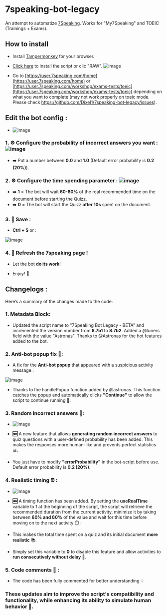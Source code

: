 # 7speaking-bot-legacy
An attempt to automatize [7Speaking](7speaking.com). Works for "My7Speaking" and TOEIC (Trainings + Exams).

## How to install
- Install [Tampermonkey](https://www.tampermonkey.net/) for your browser.
- [Click here](https://github.com/Dixel1/7speaking-bot-legacy/raw/main/7speaking.user.js) to install the script or clic "RAW".
![image](https://github.com/Dixel1/7speaking-bot-legacy/assets/63664894/4d7af9cc-8765-4d2f-b4cc-52db5ff5f256)


- Go to [https://user.7speaking.com/home](https://user.7speaking.com/home) or [https://user.7speaking.com/workshop/exams-tests/toeic](https://user.7speaking.com/workshop/exams-tests/toeic) depending on what you want to complete (may not work properly on toeic mode. Please check https://github.com/Dixel1/7speaking-bot-legacy/issues).

## Edit the bot config :

- ![image](https://github.com/user-attachments/assets/0acc329c-1bf6-43e7-b908-fef4f1019f71)

### 1. ⚙️ Configure the probability of incorrect answers you want : ![image](https://github.com/user-attachments/assets/1ae47b69-c22d-4656-baa5-233aa249702b)

- ➡️ Put a number between **0.0** and **1.0** (Default error probability is **0.2 (20%)**). 

### 2. ⚙️ Configure the time spending parameter : ![image](https://github.com/user-attachments/assets/725c4389-10bf-4933-bbfb-e0598921d9bd)

- ➡️ **1** = The bot will wait **60-80%** of the real recommended time on the document before starting the Quizz.
- ➡️ **0** = The bot will start the Quizz **after 10s** spent on the document.

### 3. 💾 Save :

- **Ctrl + S** or :

![image](https://github.com/user-attachments/assets/c0c75cf0-4c7d-4a00-9306-3cd78af69be5)

### 4. 🔄 Refresh the 7speaking page !
  
- Let the bot **do its work**!
  
- Enjoy! 🎉

## Changelogs :

Here’s a summary of the changes made to the code:

### 1. **Metadata Block**:
  - Updated the script name to "7Speaking Bot Legacy - BETA" and incremented the version number from **8.7b1** to **8.7b2**. Added a @tuners field with the value "Astronas". Thanks to @Astronas for the hot features added to the bot.

### 2. **Anti-bot popup fix 🚫**:

- A fix for the **Anti-bot popup** that appeared with a suspicious activity message :

![image](https://github.com/user-attachments/assets/e203c431-6739-4963-af55-a3a3c3b1c69e)

- Thanks to the handlePopup function added by @astronas. This function catches the popup and automatically clicks **"Continue"** to allow the script to continue running 🔄.

### 3. **Random incorrect answers 🤔**:

- ![image](https://github.com/user-attachments/assets/1ae47b69-c22d-4656-baa5-233aa249702b)

- **🆕** A new feature that allows **generating random incorrect answers** to quiz questions with a user-defined probability has been added. This makes the responses more human-like and prevents perfect statistics 📊.

- You just have to modify **"errorProbability"** in the bot-script before use. Default error probability is **0.2 (20%)**.

### 4. **Realistic timing ⏰** :

- ![image](https://github.com/user-attachments/assets/725c4389-10bf-4933-bbfb-e0598921d9bd)

- **🆕** A timing function has been added. By setting the **useRealTime** variable to 1 at the beginning of the script, the script will retrieve the recommended duration from the current activity, minimize it by taking between **60% and 80%** of the value and wait for this time before moving on to the next activity ⏱️ :

- This makes the total time spent on a quiz and its initial document **more realistic** 📚. 

- Simply set this variable to **0** to disable this feature and allow activities to **run consecutively without delay** 🚀.

### 5. **Code comments 📝** :

- The code has been fully commented for better understanding 💡

### These updates aim to improve the script's compatibility and functionality, while enhancing its ability to simulate human behavior 🤖.
